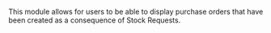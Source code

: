 This module allows for users to be able to display purchase orders that
have been created as a consequence of Stock Requests.

